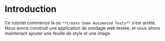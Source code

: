 # Introduction

Ce tutoriel commence là où `**Create Some Automated Tests**` s'est arrêté. Nous avons construit une application de sondage web testée, et nous allons maintenant ajouter une feuille de style et une image.
